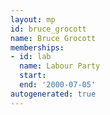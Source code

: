 ```yaml
---
layout: mp
id: bruce_grocott
name: Bruce Grocott
memberships:
- id: lab
  name: Labour Party
  start: 
  end: '2000-07-05'
autogenerated: true
---
```

